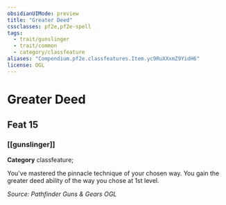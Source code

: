 ```yaml
---
obsidianUIMode: preview
title: "Greater Deed"
cssclasses: pf2e,pf2e-spell
tags:
  - trait/gunslinger
  - trait/common
  - category/classfeature
aliases: "Compendium.pf2e.classfeatures.Item.yc9RuXXxmZ9YidH6"
license: OGL
---
```

# Greater Deed
## Feat 15
### [[gunslinger]]

**Category** classfeature; 




You've mastered the pinnacle technique of your chosen way. You gain the greater deed ability of the way you chose at 1st level.

*Source: Pathfinder Guns & Gears*
*OGL*